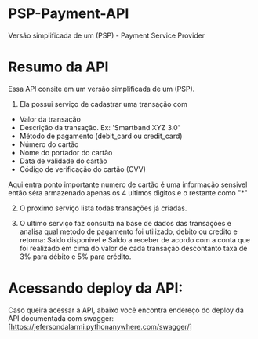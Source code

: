 # PSP-Payment-API
 Versão simplificada de um (PSP) - Payment Service Provider

# Resumo da API

Essa API consite em um versão simplificada de um (PSP).
1. Ela possui serviço de cadastrar uma transação com 
- Valor da transação
- Descrição da transação. Ex: 'Smartband XYZ 3.0'
- Método de pagamento (debit_card ou credit_card)
- Número do cartão
- Nome do portador do cartão
- Data de validade do cartão
- Código de verificação do cartão (CVV)

Aqui entra ponto importante numero de cartão é uma informação sensivel então séra armazenado apenas os 4 ultimos digitos e o restante como "*"

2. O proximo serviço lista todas transações já criadas.

3. O ultimo serviço faz consulta na base de dados das transações e analisa qual metodo de pagamento foi utilizado, debito ou credito e retorna:
Saldo disponivel e Saldo a receber de acordo com a conta que foi realizado em cima do valor de cada transação descontanto taxa de 3% para débito e 5% para crédito.

# Acessando deploy da API:

Caso queira acessar a API, abaixo você encontra endereço do deploy da API documentada com swagger:
[https://jefersondalarmi.pythonanywhere.com/swagger/]

